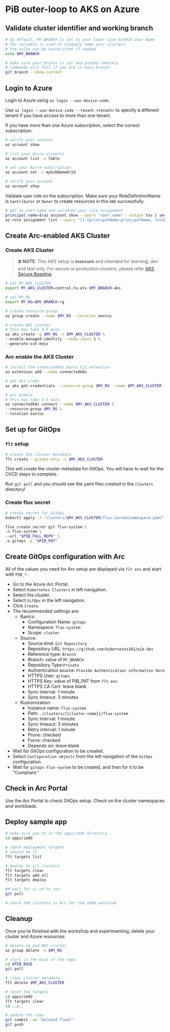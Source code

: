 # PiB outer-loop to AKS on Azure

## Validate cluster identifier and working branch

```bash
# by default, MY_BRANCH is set to your lower case GitHub User Name
# the variable is used to uniquely name your clusters
# the value can be overwritten if needed
echo $MY_BRANCH

# make sure your branch is set and pushed remotely
# commands will fail if you are in main branch
git branch --show-current
```

## Login to Azure

Login to Azure using `az login --use-device-code`.

Use `az login --use-device-code --tenant <tenant>` to specify a different tenant if you have access
to more than one tenant.

If you have more than one Azure subscription, select the correct subscription:

```bash
# verify your account
az account show

# list your Azure accounts
az account list -o table

# set your Azure subscription
az account set -s mySubNameOrId

# verify your account
az account show
```

Validate user role on the subscription. Make sure your RoleDefinitionName is `Contributor` or `Owner`
to create resources in this lab successfully.

```bash
# get az user name and validate your role assignment
principal_name=$(az account show --query "user.name" --output tsv | sed -r 's/[@]+/_/g')
az role assignment list --query "[].{principalName:principalName, roleDefinitionName:roleDefinitionName, scope:scope} | [? contains(principalName,'$principal_name')]" -o table
```

## Create Arc-enabled AKS Cluster

### Create AKS Cluster

> ⛔️ **NOTE**: This AKS setup is **insecure** and intended for learning, dev and test only. For secure or production clusters, please refer [AKS Secure Baseline](https://github.com/mspnp/aks-baseline).

```bash
# set MY_AKS_CLUSTER
export MY_AKS_CLUSTER=central-tx-atx-$MY_BRANCH-aks

# set MY_RG
export MY_RG=$MY_BRANCH-rg

# create resource group
az group create --name $MY_RG --location eastus

# create AKS cluster
# this may take 3-5 mins
az aks create -g $MY_RG -n $MY_AKS_CLUSTER \
--enable-managed-identity --node-count 1 \
--generate-ssh-keys
```

### Arc enable the AKS Cluster

```bash
# install the connectedk8s Azure CLI extension
az extension add --name connectedk8s

# get aks creds
az aks get-credentials --resource-group $MY_RG --name $MY_AKS_CLUSTER

# arc enable
# this may take 2-3 mins
az connectedk8s connect --name $MY_AKS_CLUSTER \
--resource-group $MY_RG \
--location eastus
```

## Set up for GitOps

### `flt` setup

```bash
# create the cluster metadata
flt create --gitops-only -c $MY_AKS_CLUSTER
```

This will create the cluster metadata for GitOps. You will have to wait for the CI/CD steps to
complete.

Run `git pull` and you should see the yaml files created in the `clusters` directory!

### Create flux secret

```bash
# create secret for GitOps
kubectl apply -f "clusters/$MY_AKS_CLUSTER/flux-system/namespace.yaml"

flux create secret git flux-system \
-n flux-system \
--url "$PIB_FULL_REPO" \
-u gitops -p "$PIB_PAT"
```

## Create GitOps configuration with Arc

All of the values you need for Arc setup are displayed via `flt env` and start with `PIB_*`.

- Go to the Azure Arc Portal.
- Select `Kubernetes Clusters` in left navigation.
- Select the cluster.
- Select `GitOps` in the left navigation.
- Click `Create`.
- The recommended settings are:
  - Basics:
    - Configuration Name: `gitops`
    - Namespace: `flux-system`
    - Scope: `cluster`
  - Source:
    - Source kind: `Git Repository`
    - Repository URL: `https://github.com/kubernetes101/pib-dev`
    - Reference type: `Branch`
    - Branch: value of `MY_BRANCH`
    - Repository Type:`Private`
    - Authentication source: `Provide Authentication information here`
    - HTTPS User: `gitops`
    - HTTPS Key: value of PIB_PAT from `flt env`
    - HTTPS CA Cert: leave blank
    - Sync interval: 1 minute
    - Sync timeout: 3 minutes
  - Kustomization
    - Instance name: `flux-system`
    - Path: `./clusters/{{cluster-name}}/flux-system`
    - Sync interval: 1 minute
    - Sync timeout: 3 minutes
    - Retry interval: 1 minute
    - Prune: checked
    - Force: checked
    - Depends on: leave blank
- Wait for GitOps configuration to be created.
- Select `Configuration objects` from the left navigation of the `GitOps` configuration.
- Wait for `gitops-flux-system` to be created, and then for it to be "Compliant."

## Check in Arc Portal

Use the Arc Portal to check GitOps setup. Check on the cluster namespaces and workloads.

## Deploy sample app

```bash
# make sure you're in the apps/imdb directory
cd apps/imdb

# check deployment targets
# should be []
flt targets list

# deploy to all clusters
flt targets clear
flt targets add all
flt targets deploy

## wait for ci-cd to run
git pull

# check the clusters in Arc for the imdb workload
```

## Cleanup

Once you're finished with the workshop and experimenting, delete your cluster and Azure resources:

```bash
# delete rg and AKS cluster
az group delete -n $MY_RG

# start in the base of the repo
cd $PIB_BASE
git pull

# clear cluster metadata
flt delete $MY_AKS_CLUSTER

# reset the targets
cd apps/imdb
flt targets clear
cd ../..

# update the repo
git commit -am "deleted fleet"
git push
```
